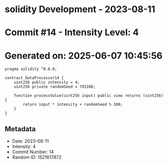﻿# solidity Development - 2023-08-11
# Commit #14 - Intensity Level: 4
# Generated on: 2025-06-07 10:45:56
```solidity
pragma solidity ^0.8.0;

contract DataProcessor14 {
    uint256 public intensity = 4;
    uint256 private randomSeed = 793286;

    function processValue(uint256 input) public view returns (uint256) {
        return input * intensity + randomSeed % 100;
    }
}
```
## Metadata
- Date: 2023-08-11
- Intensity: 4
- Commit Number: 14
- Random ID: 1521617872
